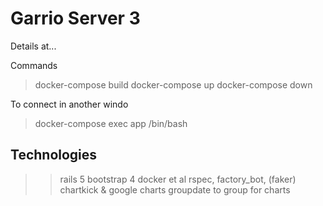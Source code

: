 # Garrio Server 3

Details at...

Commands

> docker-compose build
> docker-compose up
> docker-compose down

To connect in another windo

> docker-compose exec app /bin/bash

## Technologies

>> rails 5
>> bootstrap 4
>> docker et al
>> rspec, factory_bot, (faker)
>> chartkick & google charts
>> groupdate to group for charts
